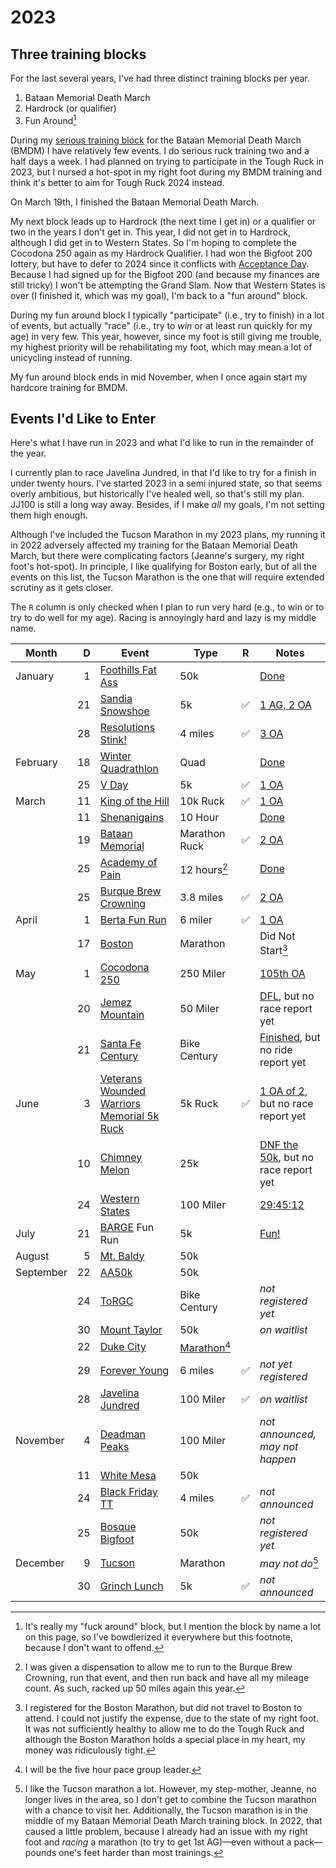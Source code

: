 # 2023

## Three training blocks

For the last several years, I've had three distinct training blocks
per year.

1. Bataan Memorial Death March
2. Hardrock (or qualifier)
3. Fun Around[^4]

During my [serious training
block](https://github.com/ctm/Bataan-Memorial-Death-March) for the
Bataan Memorial Death March (BMDM) I have relatively few events.  I do
serious ruck training two and a half days a week. I had planned on
trying to participate in the Tough Ruck in 2023, but I nursed a
hot-spot in my right foot during my BMDM training and think it's
better to aim for Tough Ruck 2024 instead.

On March 19th, I finished the Bataan Memorial Death March.

My next block leads up to Hardrock (the next time I get in) or a
qualifier or two in the years I don't get in. This year, I did not get
in to Hardrock, although I did get in to Western States.  So I'm
hoping to complete the Cocodona 250 again as my Hardrock Qualifier.  I
had won the Bigfoot 200 lottery, but have to defer to 2024 since it
conflicts with [Acceptance
Day](https://www.westpoint.edu/parents/frequently-asked-questions#marchback).
Because I had signed up for the Bigfoot 200 (and because my finances
are still tricky) I won't be attempting the Grand Slam.  Now that
Western States is over (I finished it, which was my goal), I'm back to
a "fun around" block.

During my fun around block I typically "participate" (i.e., try to
finish) in a lot of events, but actually "race" (i.e., try to _win_ or
at least run quickly for my age) in very few.  This year, however,
since my foot is still giving me trouble, my highest priority will
be rehabilitating my foot, which may mean a lot of unicycling instead
of running.

My fun around block ends in mid November, when I once again start
my hardcore training for BMDM.


## Events I'd Like to Enter

Here's what I have run in 2023 and what I'd like to run in the
remainder of the year.

I currently plan to race Javelina Jundred, in that I'd like to try for
a finish in under twenty hours.  I've started 2023 in a semi injured
state, so that seems overly ambitious, but historically I've healed
well, so that's still my plan.  JJ100 is still a long way away.
Besides, if I make _all_ my goals, I'm not setting them high enough.

Although I've included the Tucson Marathon in my 2023 plans, my
running it in 2022 adversely affected my training for the Bataan
Memorial Death March, but there were complicating factors (Jeanne's
surgery, my right foot's hot-spot).  In principle, I like qualifying
for Boston early, but of all the events on this list, the Tucson
Marathon is the one that will require extended scrutiny as it gets closer.

The `R` column is only checked when I plan to run very hard (e.g., to win
or to try to do well for my age).  Racing is annoyingly hard and lazy
is my middle name.

|Month|D|Event|Type|R|Notes|
|-----|--:|-----|----|-------|-----|
|January|1|[Foothills Fat Ass](https://newmexicofa50k.wordpress.com/foothills-50k/)|50k||[Done](2023/foothills_fat_ass.md)|
||21|[Sandia Snowshoe](https://friendsofthesandias.org/snowshoe-race/)|5k|✅|[1 AG, 2 OA](2023/sandia-snowshoe-race.md)|
||28|[Resolutions Stink!](https://www.facebook.com/events/3281713308711524)|4 miles|✅|[3 OA](2023/resolutions-stink.md)|
|February|18|[Winter Quadrathlon](http://www.mttaylorquad.org/)|Quad||[Done](2023/the-quad.md)|
||25|[V Day](https://www.facebook.com/events/5573661939381690)|5k|✅|[1 OA](2023/v-day.md)|
|March|11|[King of the Hill](https://www.loslunasnm.gov/721/King-of-the-Hill)|10k Ruck|✅|[1 OA](2023/king-of-the-hill.md)|
||11|[Shenanigains](https://ultrasignup.com/register.aspx?did=100045)|10 Hour||[Done](2023/shenanigains.md)|
||19|[Bataan Memorial](https://bataanmarch.com/register/civilian-individual/)|Marathon Ruck|✅|[2 OA](2023/bmdm.md)|
||25|[Academy of Pain](https://www.facebook.com/events/1768138600253055)|12 hours[^2]||[Done](2023/academy-of-pain.md)|
||25|[Burque Brew Crowning](https://www.facebook.com/events/1307112846691234)|3.8 miles|✅|[2 OA](2023/brew-crowning.md)|
|April|1|[Berta Fun Run](https://www.abqroadrunners.com/fun-runs-freeforall.html)|6 miler|✅|[1 OA](2023/berta.md)|
||17|[Boston](https://www.baa.org/races/boston-marathon)|Marathon||Did Not Start[^1]|
|May|1|[Cocodona 250](https://cocodona.com/)|250 Miler||[105th OA](2023/cocodona-250.md)|
||20|[Jemez Mountain](https://www.jemezmountaintrailruns.org/)|50 Miler||[DFL](https://ultrasignup.com/results_event.aspx?did=96904#id220546), but no race report yet|
||21|[Santa Fe Century](https://www.santafecentury.com/)|Bike Century||[Finished](https://www.strava.com/activities/9116115657), but no ride report yet|
|June|3|[Veterans Wounded Warriors Memorial 5k Ruck](https://loslunasvet.com/)|5k Ruck|✅|[1 OA of 2](https://www.strava.com/activities/9195192299), but no race report yet|
||10|[Chimney Melon](https://newmexicofa50k.wordpress.com/chimney-melon-50k/)|25k||[DNF the 50k](https://www.strava.com/activities/9241296139), but no race report yet|
||24|[Western States](https://www.wser.org/)|100 Miler||[29:45:12](2023/wser.md)|
|July|21|[BARGE](https://www.barge.org/) Fun Run|5k||[Fun!](2023/barge-fun-run.md)|
|August|5|[Mt. Baldy](https://newmexicofa50k.wordpress.com/baldy_50k/)|50k|||
|September|22|[AA50k](https://newmexicofa50k.wordpress.com/aa50k/)|50k|||
||24|[ToRGC](https://www.torgbc.com/)|Bike Century||_not registered yet_|
||30|[Mount Taylor](http://www.mttaylor50k.com/)|50k||_on waitlist_|
||22|[Duke City](2022/duke_city_marathon.md)|[Marathon](https://www.dukecitymarathon.com/)[^5]|
||29|[Forever Young](https://www.abqroadrunners.com/forever-young-run.html)|6 miles|✅|_not yet registered_|
||28|[Javelina Jundred](https://aravaiparunning.com/network/javelinajundred/)|100 Miler|✅|_on waitlist_|
|November|4|[Deadman Peaks](https://deadmanpeaks.com/)|100 Miler||_not announced, may not happen_|
||11|[White Mesa](https://newmexicofa50k.wordpress.com/white_mesa_50k/)|50k|||
||24|[Black Friday TT](https://www.facebook.com/Burque-Brewery-Tour-563485270788124/)|4 miles|✅|_not announced_|
||25|[Bosque Bigfoot](https://www.racenm.com/)|50k||_not registered yet_|
|December|9|[Tucson](https://www.tucsonmarathon.com/)|Marathon||_may not do_[^3]|
||30|[Grinch Lunch](https://www.facebook.com/events/587035643112558)|5k|✅|_not announced_|

[^4]: It's really my "fuck around" block, but I mention the block by name a
lot on this page, so I've bowdlerized it everywhere but this footnote,
because I don't want to offend.

[^2]: I was given a dispensation to allow me to run to the Burque
Brew Crowning, run that event, and then run back and have all my mileage
count. As such, racked up 50 miles again this year.

[^1]: I registered for the Boston Marathon, but did not travel to
Boston to attend. I could not justify the expense, due to the state of
my right foot.  It was not sufficiently healthy to allow me to do the
Tough Ruck and although the Boston Marathon holds a special place in
my heart, my money was ridiculously tight.

[^5]: I will be the five hour pace group leader.

[^3]: I like the Tucson marathon a lot. However, my step-mother, Jeanne,
no longer lives in the area, so I don't get to combine the Tucson marathon
with a chance to visit her.  Additionally, the Tucson marathon is in the
middle of my Bataan Memorial Death March training block.  In 2022, that
caused a little problem, because I already had an issue with my right foot
and _racing_ a marathon (to try to get 1st AG)&mdash;even without a pack&mdash;
pounds one's feet harder than most trainings.

